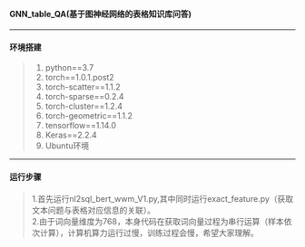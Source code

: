 #### GNN_table_QA(基于图神经网络的表格知识库问答)
----------  
#### 环境搭建  
>1. python==3.7
>2. torch==1.0.1.post2
>3. torch-scatter==1.1.2
>4. torch-sparse==0.2.4
>5. torch-cluster==1.2.4
>6. torch-geometric==1.1.2
>7. tensorflow==1.14.0  
>8. Keras==2.2.4  
>9. Ubuntu环境
----------  
#### 运行步骤  
>1.首先运行nl2sql_bert_wwm_V1.py,其中同时运行exact_feature.py（获取文本问题与表格对应信息的关联）。  
>2.由于词向量维度为768，本身代码在获取词向量过程为串行运算（样本依次计算），计算机算力运行过慢，训练过程会慢，希望大家理解。
